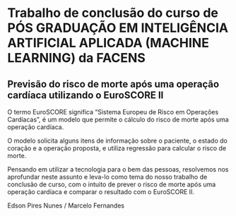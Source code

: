 # Trabalho de conclusão do curso de PÓS GRADUAÇÃO EM INTELIGÊNCIA ARTIFICIAL APLICADA (MACHINE LEARNING) da FACENS

## Previsão do risco de morte após uma operação cardíaca utilizando o EuroSCORE II

O termo EuroSCORE significa “Sistema Europeu de Risco em Operações Cardíacas”, é um modelo que permite o cálculo do risco de morte após uma operação cardíaca.

O modelo solicita alguns itens de informação sobre o paciente, o estado do coração e a operação proposta, e utiliza regressão para calcular o risco de morte.

Pensando em utilizar a tecnologia para o bem das pessoas, resolvemos nos aprofundar neste assunto e leva-lo como tema do nosso trabalho de conclusão de curso, com o intuito de prever o risco de morte após uma operação cardíaca e comparar o resultado com o EuroSCORE II.

Edson Pires Nunes / Marcelo Fernandes

